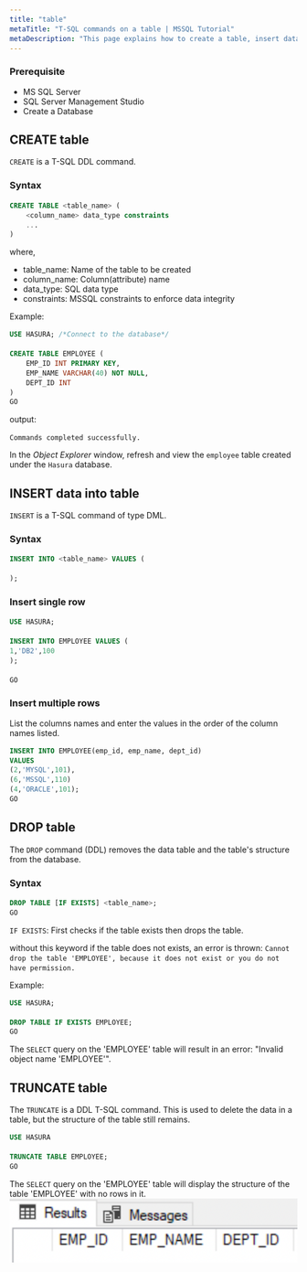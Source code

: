 ```yaml
---
title: "table"
metaTitle: "T-SQL commands on a table | MSSQL Tutorial"
metaDescription: "This page explains how to create a table, insert data into a table, drop table, and truncate a table."
---
```


### Prerequisite

* MS SQL Server
* SQL Server Management Studio
* Create a Database

## CREATE table

`CREATE` is a T-SQL DDL command.

### Syntax

```SQL
CREATE TABLE <table_name> (
    <column_name> data_type constraints
    ...
)
```

where,

* table_name: Name of the table to be created
* column_name: Column(attribute) name
* data_type: SQL data type
* constraints: MSSQL constraints to enforce data integrity

Example:

```SQL
USE HASURA; /*Connect to the database*/

CREATE TABLE EMPLOYEE (
    EMP_ID INT PRIMARY KEY,
    EMP_NAME VARCHAR(40) NOT NULL,
    DEPT_ID INT
)
GO
```

output:

`Commands completed successfully.`

In the *Object Explorer* window, refresh and view the `employee` table created under the `Hasura` database.

## INSERT data into table

`INSERT` is a T-SQL command of type DML.

### Syntax

```SQL
INSERT INTO <table_name> VALUES (

);
```

### Insert single row

```SQL
USE HASURA;

INSERT INTO EMPLOYEE VALUES (
1,'DB2',100
);

GO
```

### Insert multiple rows

List the columns names and enter the values in the order of the column names listed.

```SQL
INSERT INTO EMPLOYEE(emp_id, emp_name, dept_id)
VALUES
(2,'MYSQL',101),
(6,'MSSQL',110)
(4,'ORACLE',101);
GO
```

## DROP table

The `DROP` command (DDL) removes the data table and the table's structure from the database.

### Syntax

```SQL
DROP TABLE [IF EXISTS] <table_name>;
GO
```

`IF EXISTS`: First checks if the table exists then drops the table.

without this keyword if the table does not exists, an error is thrown:
`Cannot drop the table 'EMPLOYEE', because it does not exist or you do not have permission.`

Example:

```SQL
USE HASURA;

DROP TABLE IF EXISTS EMPLOYEE;
GO
```

The `SELECT` query on the 'EMPLOYEE' table will result in an error: "Invalid object name 'EMPLOYEE'".

## TRUNCATE table

The `TRUNCATE` is a DDL T-SQL command. This is used to delete the data in a table, but the structure of the table still remains.

```SQL
USE HASURA

TRUNCATE TABLE EMPLOYEE;
GO
```

The `SELECT` query on the 'EMPLOYEE' table will display the structure of the table 'EMPLOYEE' with no rows in it.
![table structure remains](../../../assets/t-sql/table-truncated.png)
